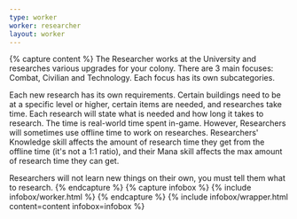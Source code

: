 ```yaml
---
type: worker
worker: researcher
layout: worker
---
```

{% capture content %}
The Researcher works at the University and researches various upgrades for your colony. There are 3 main focuses: Combat, Civilian and Technology. Each focus has its own subcategories.

Each new research has its own requirements. Certain buildings need to be at a specific level or higher, certain items are needed, and researches take time. Each research will state what is needed and how long it takes to research. The time is real-world time spent in-game. However, Researchers will sometimes use offline time to work on researches. Researchers' Knowledge skill affects the amount of research time they get from the offline time (it's not a 1:1 ratio), and their Mana skill affects the max amount of research time they can get.

Researchers will not learn new things on their own, you must tell them what to research.
{% endcapture %}
{% capture infobox %}
{% include infobox/worker.html %}
{% endcapture %}
{% include infobox/wrapper.html content=content infobox=infobox %}